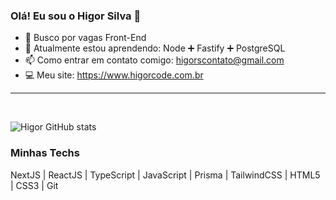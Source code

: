 ### Olá! Eu sou o Higor Silva 👋

- 🔭 Busco por vagas Front-End
- 🌱 Atualmente estou aprendendo: Node ➕ Fastify ➕ PostgreSQL
- 📫 Como entrar em contato comigo: higorscontato@gmail.com
- 💻 Meu site: https://www.higorcode.com.br

<hr>
</br>

![Higor GitHub stats](https://github-readme-stats.vercel.app/api?username=hiigorsilva&show_icons=true&theme=radical)

### Minhas Techs

NextJS | ReactJS | TypeScript | JavaScript | Prisma | TailwindCSS | HTML5 | CSS3 | Git